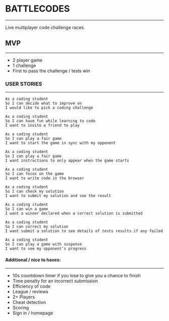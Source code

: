 # BATTLECODES
---

Live multiplayer code challenge races.

## MVP
---

- 2 player game
- 1 challenge
- First to pass the challenge / tests win


### USER STORIES
---

```
As a coding student
So I can decide what to improve on
I would like to pick a coding challenge
```
```
As a coding student
So I can have fun while learning to code
I want to invite a friend to play
```
```
As a coding student
So I can play a fair game
I want to start the game in sync with my opponent
```
```
As a coding student
So I can play a fair game
I want instructions to only appear when the game starts
```
```
As a coding student
So I can focus on the game
I want to write code in the browser
```
```
As a coding student
So I can check my solution
I want to submit my solution and see the result
```
```
As a coding student
So I can win a game
I want a winner declared when a correct solution is submitted
```
```
As a coding student
So I can correct my solution
I want submit a solution to see details of tests results if any failed
```
```
As a coding student
So I can play a game with suspense
I want to see my opponent’s progress
```

#### Additional / nice to haves:
---

+ 10s countdown timer if you lose to give you a chance to finish
+ Time penalty for an incorrect submission
+ Efficiency of code
+ League / reviews
+ 2+ Players
+ Cheat detection
+ Scoring
+ Sign in / homepage
